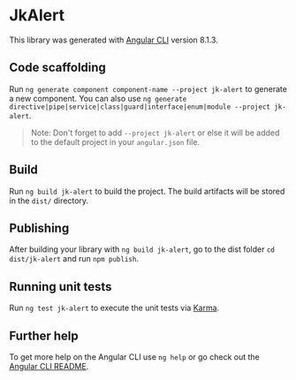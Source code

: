 # JkAlert

This library was generated with [Angular CLI](https://github.com/angular/angular-cli) version 8.1.3.

## Code scaffolding

Run `ng generate component component-name --project jk-alert` to generate a new component. You can also use `ng generate directive|pipe|service|class|guard|interface|enum|module --project jk-alert`.
> Note: Don't forget to add `--project jk-alert` or else it will be added to the default project in your `angular.json` file. 

## Build

Run `ng build jk-alert` to build the project. The build artifacts will be stored in the `dist/` directory.

## Publishing

After building your library with `ng build jk-alert`, go to the dist folder `cd dist/jk-alert` and run `npm publish`.

## Running unit tests

Run `ng test jk-alert` to execute the unit tests via [Karma](https://karma-runner.github.io).

## Further help

To get more help on the Angular CLI use `ng help` or go check out the [Angular CLI README](https://github.com/angular/angular-cli/blob/master/README.md).

